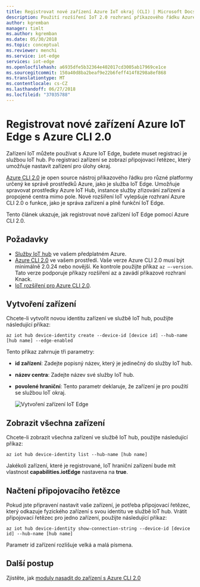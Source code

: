 ```yaml
---
title: Registrovat nové zařízení Azure IoT okraj (CLI) | Microsoft Docs
description: Použití rozšíření IoT 2.0 rozhraní příkazového řádku Azure k registraci nového zařízení IoT Edge
author: kgremban
manager: timlt
ms.author: kgremban
ms.date: 05/30/2018
ms.topic: conceptual
ms.reviewer: menchi
ms.service: iot-edge
services: iot-edge
ms.openlocfilehash: a6935dfe5b32364e402017cd3005ab17969ce1ce
ms.sourcegitcommit: 150a40d8ba2beaf9e22b6feff414f8298a8ef868
ms.translationtype: MT
ms.contentlocale: cs-CZ
ms.lasthandoff: 06/27/2018
ms.locfileid: "37035788"
---
```

# <a name="register-a-new-azure-iot-edge-device-with-azure-cli-20"></a>Registrovat nové zařízení Azure IoT Edge s Azure CLI 2.0

Zařízení IoT můžete používat s Azure IoT Edge, budete muset registraci je službou IoT hub. Po registraci zařízení se zobrazí připojovací řetězec, který umožňuje nastavit zařízení pro úlohy okraj. 

[Azure CLI 2.0](https://docs.microsoft.com/cli/azure?view=azure-cli-latest) je open source nástroj příkazového řádku pro různé platformy určený ke správě prostředků Azure, jako je služba IoT Edge. Umožňuje spravovat prostředky Azure IoT Hub, instance služby zřizování zařízení a propojené centra mimo pole. Nové rozšíření IoT vylepšuje rozhraní Azure CLI 2.0 o funkce, jako je správa zařízení a plně funkční IoT Edge.

Tento článek ukazuje, jak registrovat nové zařízení IoT Edge pomocí Azure CLI 2.0.

## <a name="prerequisites"></a>Požadavky

* [Služby IoT hub](../iot-hub/iot-hub-create-using-cli.md) ve vašem předplatném Azure. 
* [Azure CLI 2.0](https://docs.microsoft.com/cli/azure/install-azure-cli) ve vašem prostředí. Vaše verze Azure CLI 2.0 musí být minimálně 2.0.24 nebo novější. Ke kontrole použijte příkaz `az –-version`. Tato verze podporuje příkazy rozšíření az a zavádí příkazové rozhraní Knack. 
* [IoT rozšíření pro Azure CLI 2.0](https://github.com/Azure/azure-iot-cli-extension).

## <a name="create-a-device"></a>Vytvoření zařízení

Chcete-li vytvořit novou identitu zařízení ve službě IoT hub, použijte následující příkaz: 

   ```cli
   az iot hub device-identity create --device-id [device id] --hub-name [hub name] --edge-enabled
   ```

Tento příkaz zahrnuje tři parametry:
* **id zařízení**: Zadejte popisný název, který je jedinečný do služby IoT hub.
* **název centra**: Zadejte název své služby IoT hub.
* **povolené hraniční**: Tento parametr deklaruje, že zařízení je pro použití se službou IoT okraj.

   ![Vytvoření zařízení IoT Edge](./media/how-to-register-device-cli/Create-edge-device.png)

## <a name="view-all-devices"></a>Zobrazit všechna zařízení

Chcete-li zobrazit všechna zařízení ve službě IoT hub, použijte následující příkaz:

   ```cli
   az iot hub device-identity list --hub-name [hub name]
   ```

Jakékoli zařízení, které je registrované, IoT hraniční zařízení bude mít vlastnost **capabilities.iotEdge** nastavena na **true**. 

## <a name="retrieve-the-connection-string"></a>Načtení připojovacího řetězce

Pokud jste připravení nastavit vaše zařízení, je potřeba připojovací řetězec, který odkazuje fyzického zařízení s svou identitu ve službě IoT hub. Vrátit připojovací řetězec pro jedno zařízení, použijte následující příkaz:

   ```cli
   az iot hub device-identity show-connection-string --device-id [device id] --hub-name [hub name] 
   ```

Parametr id zařízení rozlišuje velká a malá písmena. 

## <a name="next-steps"></a>Další postup

Zjistěte, jak [moduly nasadit do zařízení s Azure CLI 2.0](how-to-deploy-modules-cli.md)